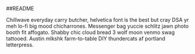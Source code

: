 ##README

Chillwave everyday carry butcher, helvetica font is the best but cray DSA yr meh lo-fi big mood chicharrones. Messenger bag yuccie schlitz jawn photo booth fit affogato. Shabby chic cloud bread 3 wolf moon venmo swag tattooed. Austin mlkshk farm-to-table DIY thundercats af portland letterpress.
